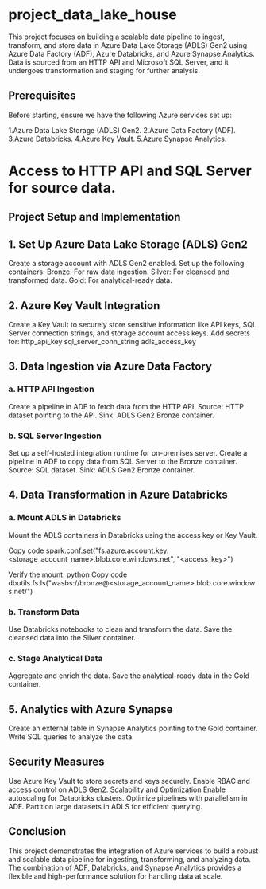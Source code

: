# project_data_lake_house

This project focuses on building a scalable data pipeline to ingest, transform, and store data in Azure Data Lake Storage (ADLS) Gen2 using Azure Data Factory (ADF), Azure Databricks, and Azure Synapse Analytics. Data is sourced from an HTTP API and Microsoft SQL Server, and it undergoes transformation and staging for further analysis.

## Prerequisites
Before starting, ensure we have the following Azure services set up:

1.Azure Data Lake Storage (ADLS) Gen2.
2.Azure Data Factory (ADF).
3.Azure Databricks.
4.Azure Key Vault.
5.Azure Synapse Analytics.


# Access to HTTP API and SQL Server for source data.

## Project Setup and Implementation
## 1. Set Up Azure Data Lake Storage (ADLS) Gen2
Create a storage account with ADLS Gen2 enabled.
Set up the following containers:
Bronze: For raw data ingestion.
Silver: For cleansed and transformed data.
Gold: For analytical-ready data.

## 2. Azure Key Vault Integration
Create a Key Vault to securely store sensitive information like API keys, SQL Server connection strings, and storage account access keys.
Add secrets for:
http_api_key
sql_server_conn_string
adls_access_key

## 3. Data Ingestion via Azure Data Factory
 ### a. HTTP API Ingestion
Create a pipeline in ADF to fetch data from the HTTP API.
Source: HTTP dataset pointing to the API.
Sink: ADLS Gen2 Bronze container.

 ### b. SQL Server Ingestion
Set up a self-hosted integration runtime for on-premises server.
Create a pipeline in ADF to copy data from SQL Server to the Bronze container.
Source: SQL dataset.
Sink: ADLS Gen2 Bronze container.

## 4. Data Transformation in Azure Databricks
  ### a. Mount ADLS in Databricks
Mount the ADLS containers in Databricks using the access key or Key Vault.

Copy code
spark.conf.set("fs.azure.account.key.<storage_account_name>.blob.core.windows.net", "<access_key>")

Verify the mount:
python
Copy code
dbutils.fs.ls("wasbs://bronze@<storage_account_name>.blob.core.windows.net/")

 ### b. Transform Data
Use Databricks notebooks to clean and transform the data.
Save the cleansed data into the Silver container.

 ### c. Stage Analytical Data
Aggregate and enrich the data.
Save the analytical-ready data in the Gold container.

## 5. Analytics with Azure Synapse
Create an external table in Synapse Analytics pointing to the Gold container.
Write SQL queries to analyze the data.


## Security Measures
Use Azure Key Vault to store secrets and keys securely.
Enable RBAC and access control on ADLS Gen2.
Scalability and Optimization
Enable autoscaling for Databricks clusters.
Optimize pipelines with parallelism in ADF.
Partition large datasets in ADLS for efficient querying.


## Conclusion
This project demonstrates the integration of Azure services to build a robust and scalable data pipeline for ingesting, transforming, and analyzing data. The combination of ADF, Databricks, and Synapse Analytics provides a flexible and high-performance solution for handling data at scale.

